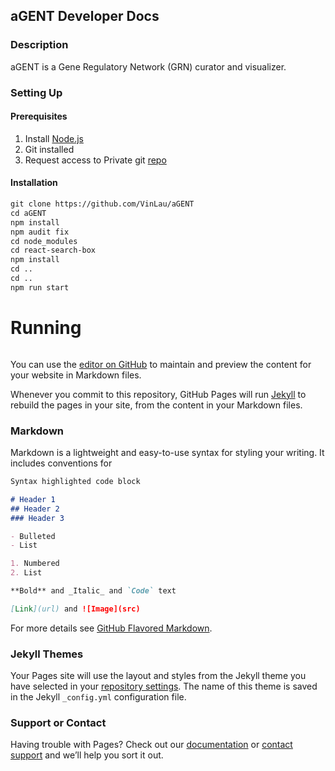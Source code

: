 ## aGENT Developer Docs

### Description 

aGENT is a Gene Regulatory Network (GRN) curator and visualizer. 

### Setting Up 
#### Prerequisites

1. Install [Node.js](https://www.npmjs.com/get-npm)
2. Git installed
2. Request access to Private git [repo](https://github.com/VinLau/aGENT)

#### Installation 

```markdown
git clone https://github.com/VinLau/aGENT
cd aGENT
npm install
npm audit fix 
cd node_modules
cd react-search-box
npm install 
cd ..
cd ..
npm run start 
```

# Running 
```markdown

```


You can use the [editor on GitHub](https://github.com/raywoo32/raywoo32.githubio-aGENT-docs/edit/master/index.md) to maintain and preview the content for your website in Markdown files.

Whenever you commit to this repository, GitHub Pages will run [Jekyll](https://jekyllrb.com/) to rebuild the pages in your site, from the content in your Markdown files.

### Markdown

Markdown is a lightweight and easy-to-use syntax for styling your writing. It includes conventions for

```markdown
Syntax highlighted code block

# Header 1
## Header 2
### Header 3

- Bulleted
- List

1. Numbered
2. List

**Bold** and _Italic_ and `Code` text

[Link](url) and ![Image](src)
```

For more details see [GitHub Flavored Markdown](https://guides.github.com/features/mastering-markdown/).

### Jekyll Themes

Your Pages site will use the layout and styles from the Jekyll theme you have selected in your [repository settings](https://github.com/raywoo32/raywoo32.githubio-aGENT-docs/settings). The name of this theme is saved in the Jekyll `_config.yml` configuration file.

### Support or Contact

Having trouble with Pages? Check out our [documentation](https://help.github.com/categories/github-pages-basics/) or [contact support](https://github.com/contact) and we’ll help you sort it out.
